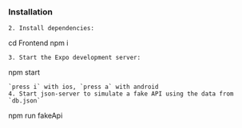 ### Installation
```
2. Install dependencies:
```
cd Frontend
npm i
```
3. Start the Expo development server:
```
npm start
```
`press i` with ios, `press a` with android
4. Start json-server to simulate a fake API using the data from `db.json`
```
npm run fakeApi
```
